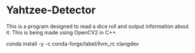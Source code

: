 # Yahtzee-Detector

This is a program designed to read a dice roll and output information about it. This is being made using OpenCV2 in C++.

conda install -y -c conda-forge/label/llvm_rc clangdev

